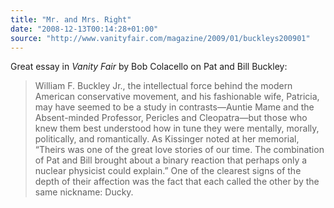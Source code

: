 ```yaml
---
title: "Mr. and Mrs. Right"
date: "2008-12-13T00:14:28+01:00"
source: "http://www.vanityfair.com/magazine/2009/01/buckleys200901"
---
```


Great essay in <cite>Vanity Fair</cite> by Bob Colacello on Pat and Bill Buckley:

> William F. Buckley Jr., the intellectual force behind the modern American conservative movement, and his fashionable wife, Patricia, may have seemed to be a study in contrasts—Auntie Mame and the Absent-minded Professor, Pericles and Cleopatra—but those who knew them best understood how in tune they were mentally, morally, politically, and romantically. As Kissinger noted at her memorial, “Theirs was one of the great love stories of our time. The combination of Pat and Bill brought about a binary reaction that perhaps only a nuclear physicist could explain.” One of the clearest signs of the depth of their affection was the fact that each called the other by the same nickname: Ducky.
